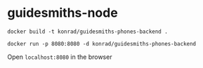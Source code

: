# guidesmiths-node


```docker build -t konrad/guidesmiths-phones-backend .```

```docker run -p 8080:8080 -d konrad/guidesmiths-phones-backend```


Open  `localhost:8080` in the browser
